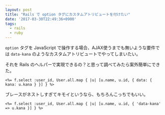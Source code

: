 ```yaml
---
layout: post
title: "Rails で option タグにカスタムアトリビュートを付けたい"
date: '2017-03-30T22:49:36+0900'
tags:
  - rails
  - ruby
---
```


`option` タグを JavaScript で操作する場合、AJAX使うまでも無いような要件では `data-kana` のようなカスタムアトリビュートでやってしまいたい。

それを Rails のヘルパーで実現できるの？と思って調べてみたら案外簡単にできた。

```erb
<%= f.select :user_id, User.all.map { |u| [u.name, u.id, { data: { kana: u.kana } }] } %>
```

ブレースがネストしすぎてキモイというなら、もちろんこっちでもいい。

```erb
<%= f.select :user_id, User.all.map { |u| [u.name, u.id, { 'data-kana' => u.kana }] } %>
```
